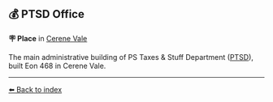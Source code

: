 ## 💰 PTSD Office

**🪧 Place** in [Cerene Vale](../refs/cerene_vale.md)

The main administrative building of PS Taxes & Stuff Department ([PTSD](../refs/ptsd.md)), built Eon 468 in Cerene Vale.


----------
[⬅️ Back to index](../refs/#aaf0_s)